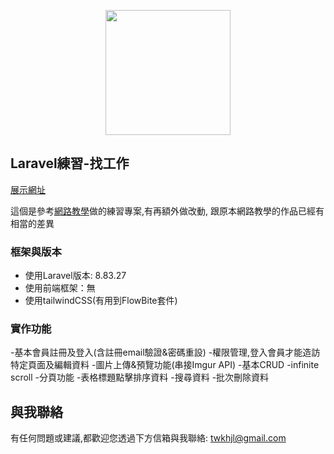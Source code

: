 <p align="center"><a href="https://laragigs.zeabur.app/" target="_blank"><img src="https://laragigs.zeabur.app/images/logo.png" width="200"></a></p>


## Laravel練習-找工作

[展示網址](https://laragigs.zeabur.app/)


這個是參考[網路教學](https://www.youtube.com/watch?v=MYyJ4PuL4pY)做的練習專案,有再額外做改動,
跟原本網路教學的作品已經有相當的差異

### 框架與版本
- 使用Laravel版本: 8.83.27
- 使用前端框架：無
- 使用tailwindCSS(有用到FlowBite套件)

### 實作功能
-基本會員註冊及登入(含註冊email驗證&密碼重設)
-權限管理,登入會員才能造訪特定頁面及編輯資料
-圖片上傳&預覽功能(串接Imgur API)
-基本CRUD
-infinite scroll
-分頁功能
-表格標題點擊排序資料
-搜尋資料
-批次刪除資料


## 與我聯絡
有任何問題或建議,都歡迎您透過下方信箱與我聯絡:
[twkhjl@gmail.com](mailto:twkhjl@gmail.com)
